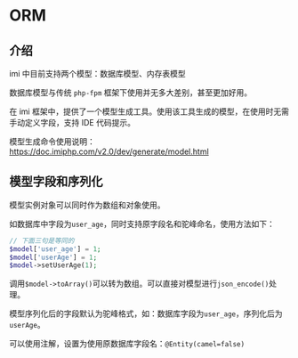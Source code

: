 # ORM

## 介绍

imi 中目前支持两个模型：数据库模型、内存表模型

数据库模型与传统 `php-fpm` 框架下使用并无多大差别，甚至更加好用。

在 imi 框架中，提供了一个模型生成工具。使用该工具生成的模型，在使用时无需手动定义字段，支持 IDE 代码提示。

模型生成命令使用说明：<https://doc.imiphp.com/v2.0/dev/generate/model.html>

## 模型字段和序列化

模型实例对象可以同时作为数组和对象使用。

如数据库中字段为`user_age`，同时支持原字段名和驼峰命名，使用方法如下：

```php
// 下面三句是等同的
$model['user_age'] = 1;
$model['userAge'] = 1;
$model->setUserAge(1);
```

调用`$model->toArray()`可以转为数组。可以直接对模型进行`json_encode()`处理。

模型序列化后的字段默认为驼峰格式，如：数据库字段为`user_age`，序列化后为`userAge`。

可以使用注解，设置为使用原数据库字段名：`@Entity(camel=false)`